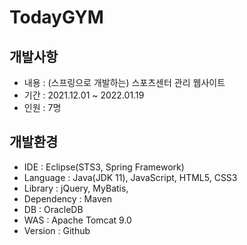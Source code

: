 # TodayGYM

## 개발사항
- 내용 : (스프링으로 개발하는) 스포츠센터 관리 웹사이트
- 기간 : 2021.12.01 ~ 2022.01.19
- 인원 : 7명

## 개발환경
- IDE : Eclipse(STS3, Spring Framework)
- Language : Java(JDK 11), JavaScript, HTML5, CSS3
- Library : jQuery, MyBatis, 
- Dependency : Maven
- DB : OracleDB
- WAS : Apache Tomcat 9.0
- Version : Github
